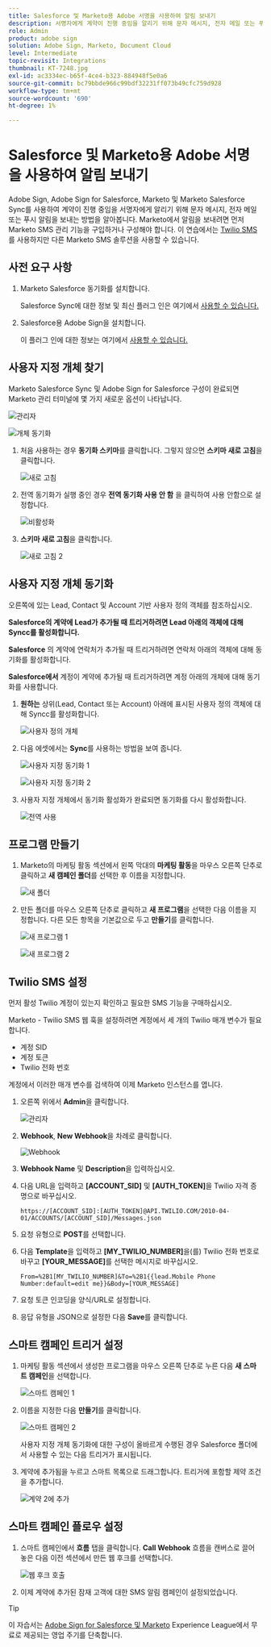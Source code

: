 ```yaml
---
title: Salesforce 및 Marketo용 Adobe 서명을 사용하여 알림 보내기
description: 서명자에게 계약이 진행 중임을 알리기 위해 문자 메시지, 전자 메일 또는 푸시 알림을 보내는 방법을 알아봅니다.
role: Admin
product: adobe sign
solution: Adobe Sign, Marketo, Document Cloud
level: Intermediate
topic-revisit: Integrations
thumbnail: KT-7248.jpg
exl-id: ac3334ec-b65f-4ce4-b323-884948f5e0a6
source-git-commit: bc79bbde966c99bdf32231ff073b49cfc759d928
workflow-type: tm+mt
source-wordcount: '690'
ht-degree: 1%

---
```


# Salesforce 및 Marketo용 Adobe 서명을 사용하여 알림 보내기

Adobe Sign, Adobe Sign for Salesforce, Marketo 및 Marketo Salesforce Sync를 사용하여 계약이 진행 중임을 서명자에게 알리기 위해 문자 메시지, 전자 메일 또는 푸시 알림을 보내는 방법을 알아봅니다. Marketo에서 알림을 보내려면 먼저 Marketo SMS 관리 기능을 구입하거나 구성해야 합니다. 이 연습에서는 [Twilio SMS](https://launchpoint.marketo.com/twilio/twilio-sms-for-marketo/)를 사용하지만 다른 Marketo SMS 솔루션을 사용할 수 있습니다.

## 사전 요구 사항

1. Marketo Salesforce 동기화를 설치합니다.

   Salesforce Sync에 대한 정보 및 최신 플러그 인은 여기에서 [사용할 수 있습니다.](https://experienceleague.adobe.com/docs/marketo/using/product-docs/crm-sync/salesforce-sync/understanding-the-salesforce-sync.html)

1. Salesforce용 Adobe Sign을 설치합니다.

   이 플러그 인에 대한 정보는 여기에서 [사용할 수 있습니다.](https://helpx.adobe.com/ca/sign/using/salesforce-integration-installation-guide.html)

## 사용자 지정 개체 찾기

Marketo Salesforce Sync 및 Adobe Sign for Salesforce 구성이 완료되면 Marketo 관리 터미널에 몇 가지 새로운 옵션이 나타납니다.

![관리자](assets/adminTab.png)

![개체 동기화](assets/salesforceAdmin.png)

1. 처음 사용하는 경우 **동기화 스키마**&#x200B;를 클릭합니다. 그렇지 않으면 **스키마 새로 고침**&#x200B;을 클릭합니다.

   ![새로 고침](assets/refreshSchema1.png)

1. 전역 동기화가 실행 중인 경우 **전역 동기화 사용 안 함** 을 클릭하여 사용 안함으로 설정합니다.

   ![비활성화](assets/disableGlobal.png)

1. **스키마 새로 고침**&#x200B;을 클릭합니다.

   ![새로 고침 2](assets/refreshSchema2.png)

## 사용자 지정 개체 동기화

오른쪽에 있는 Lead, Contact 및 Account 기반 사용자 정의 객체를 참조하십시오.

**Salesforce의 계약에 Lead가 추가될 때 트리거하려면 Lead 아래의 객체에 대해 Syncc를 활성화합니다.** 

**Salesforce** 의 계약에 연락처가 추가될 때 트리거하려면 연락처 아래의 객체에 대해 동기화를 활성화합니다.

**Salesforce에서** 계정이 계약에 추가될 때 트리거하려면 계정 아래의 개체에 대해 동기화를 사용합니다.

1. **원하는** 상위(Lead, Contact 또는 Account) 아래에 표시된 사용자 정의 객체에 대해 Syncc를 활성화합니다.

   ![사용자 정의 개체](assets/customObjects.png)

1. 다음 에셋에서는 **Sync**&#x200B;를 사용하는 방법을 보여 줍니다.

   ![사용자 지정 동기화 1](assets/customObjectSync1.png)

   ![사용자 지정 동기화 2](assets/customObjectSync2.png)

1. 사용자 지정 개체에서 동기화 활성화가 완료되면 동기화를 다시 활성화합니다.

   ![전역 사용](assets/enableGlobal.png)

## 프로그램 만들기

1. Marketo의 마케팅 활동 섹션에서 왼쪽 막대의 **마케팅 활동**&#x200B;을 마우스 오른쪽 단추로 클릭하고 **새 캠페인 폴더**&#x200B;를 선택한 후 이름을 지정합니다.

   ![새 폴더](assets/newFolder.png)

1. 만든 폴더를 마우스 오른쪽 단추로 클릭하고 **새 프로그램**&#x200B;을 선택한 다음 이름을 지정합니다. 다른 모든 항목을 기본값으로 두고 **만들기**&#x200B;를 클릭합니다.

   ![새 프로그램 1](assets/newProgram1.png)

   ![새 프로그램 2](assets/newProgram2.png)

## Twilio SMS 설정

먼저 활성 Twilio 계정이 있는지 확인하고 필요한 SMS 기능을 구매하십시오.

Marketo - Twilio SMS 웹 훅을 설정하려면 계정에서 세 개의 Twilio 매개 변수가 필요합니다.

- 계정 SID
- 계정 토큰
- Twilio 전화 번호

계정에서 이러한 매개 변수를 검색하여 이제 Marketo 인스턴스를 엽니다.

1. 오른쪽 위에서 **Admin**&#x200B;을 클릭합니다.

   ![관리자](assets/adminTab.png)

1. **Webhook**, **New Webhook**&#x200B;을 차례로 클릭합니다.

   ![Webhook](assets/webhooks.png)

1. **Webhook Name** 및 **Description**&#x200B;을 입력하십시오.

1. 다음 URL을 입력하고 **[ACCOUNT_SID]** 및 **[AUTH_TOKEN]**&#x200B;을 Twilio 자격 증명으로 바꾸십시오.

   ```
   https://[ACCOUNT_SID]:[AUTH_TOKEN]@API.TWILIO.COM/2010-04-01/ACCOUNTS/[ACCOUNT_SID]/Messages.json
   ```

1. 요청 유형으로 **POST**&#x200B;를 선택합니다.

1. 다음 **Template**&#x200B;을 입력하고 **[MY_TWILIO_NUMBER]**&#x200B;을(를) Twilio 전화 번호로 바꾸고 **[YOUR_MESSAGE]**&#x200B;를 선택한 메시지로 바꾸십시오.

   ```
   From=%2B1[MY_TWILIO_NUMBER]&To=%2B1{{lead.Mobile Phone Number:default=edit me}}&Body=[YOUR_MESSAGE]
   ```

1. 요청 토큰 인코딩을 양식/URL로 설정합니다.

1. 응답 유형을 JSON으로 설정한 다음 **Save**&#x200B;를 클릭합니다.

## 스마트 캠페인 트리거 설정

1. 마케팅 활동 섹션에서 생성한 프로그램을 마우스 오른쪽 단추로 누른 다음 **새 스마트 캠페인**&#x200B;을 선택합니다.

   ![스마트 캠페인 1](assets/smartCampaign1.png)

1. 이름을 지정한 다음 **만들기**&#x200B;를 클릭합니다.

   ![스마트 캠페인 2](assets/smartCampaign3.png)

   사용자 지정 개체 동기화에 대한 구성이 올바르게 수행된 경우 Salesforce 폴더에서 사용할 수 있는 다음 트리거가 표시됩니다.

1. 계약에 추가됨을 누르고 스마트 목록으로 드래그합니다. 트리거에 포함할 제약 조건을 추가합니다.

   ![계약 2에 추가](assets/addedToAgreement2.png)

## 스마트 캠페인 플로우 설정

1. 스마트 캠페인에서 **흐름** 탭을 클릭합니다. **Call Webhook** 흐름을 캔버스로 끌어 놓은 다음 이전 섹션에서 만든 웹 후크를 선택합니다.

   ![웹 후크 호출](assets/callWebhook.png)

1. 이제 계약에 추가된 잠재 고객에 대한 SMS 알림 캠페인이 설정되었습니다.

>[!TIP]
>
>이 자습서는 [Adobe Sign for Salesforce 및 Marketo](https://experienceleague.adobe.com/?recommended=Sign-U-1-2021.1) Experience League에서 무료로 제공되는 영업 주기를 단축합니다.